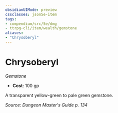 ```yaml
---
obsidianUIMode: preview
cssclasses: json5e-item
tags:
- compendium/src/5e/dmg
- ttrpg-cli/item/wealth/gemstone
aliases: 
- "Chrysoberyl"
---
```

# Chrysoberyl
*Gemstone*  

- **Cost**: 100 gp

A transparent yellow-green to pale green gemstone.

*Source: Dungeon Master's Guide p. 134*